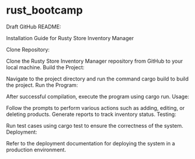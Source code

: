 # rust_bootcamp
Draft GitHub README:

Installation Guide for Rusty Store Inventory Manager

Clone Repository:

Clone the Rusty Store Inventory Manager repository from GitHub to your local machine.
Build the Project:

Navigate to the project directory and run the command cargo build to build the project.
Run the Program:

After successful compilation, execute the program using cargo run.
Usage:

Follow the prompts to perform various actions such as adding, editing, or deleting products.
Generate reports to track inventory status.
Testing:

Run test cases using cargo test to ensure the correctness of the system.
Deployment:

Refer to the deployment documentation for deploying the system in a production environment.
